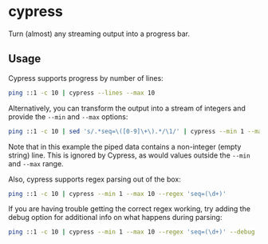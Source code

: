 # cypress

Turn (almost) any streaming output into a progress bar.

## Usage

Cypress supports progress by number of lines:

```sh
ping ::1 -c 10 | cypress --lines --max 10
```

Alternatively, you can transform the output into a stream of integers and provide the `--min` and `--max` options:

```sh
ping ::1 -c 10 | sed 's/.*seq=\([0-9]\+\).*/\1/' | cypress --min 1 --max 10
```

Note that in this example the piped data contains a non-integer (empty string) line.
This is ignored by Cypress, as would values outside the `--min` and `--max` range.

Also, cypress supports regex parsing out of the box:

```sh
ping ::1 -c 10 | cypress --min 1 --max 10 --regex 'seq=(\d+)'
```

If you are having trouble getting the correct regex working, try adding the debug option for additional info on what happens during parsing:

```sh
ping ::1 -c 10 | cypress --min 1 --max 10 --regex 'seq=(\d+)' --debug
```
